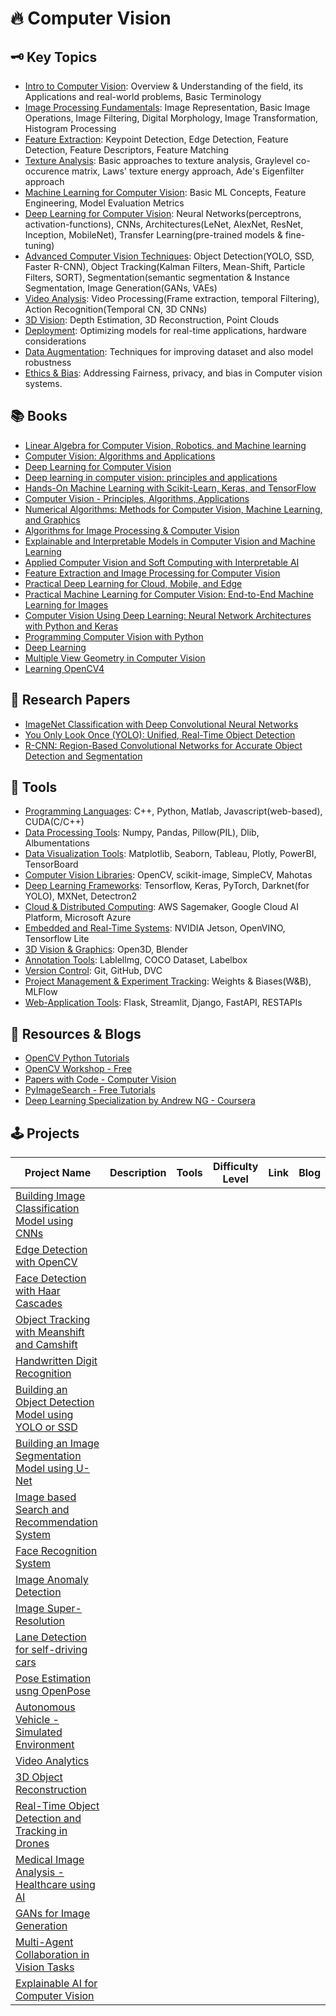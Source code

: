 # 🔥 Computer Vision



## 🗝️ Key Topics

- [Intro to Computer Vision](): Overview & Understanding of the field, its Applications and real-world problems, Basic Terminology
- [Image Processing Fundamentals](): Image Representation, Basic Image Operations, Image Filtering, Digital Morphology, Image Transformation, Histogram Processing
- [Feature Extraction](): Keypoint Detection, Edge Detection, Feature Detection, Feature Descriptors, Feature Matching
- [Texture Analysis](): Basic approaches to texture analysis, Graylevel co-occurence matrix, Laws' texture energy approach, Ade's Eigenfilter approach
- [Machine Learning for Computer Vision](): Basic ML Concepts, Feature Engineering, Model Evaluation Metrics
- [Deep Learning for Computer Vision](): Neural Networks(perceptrons, activation-functions), CNNs, Architectures(LeNet, AlexNet, ResNet, Inception, MobileNet), Transfer Learning(pre-trained models & fine-tuning)
- [Advanced Computer Vision Techniques](): Object Detection(YOLO, SSD, Faster R-CNN), Object Tracking(Kalman Filters, Mean-Shift, Particle Filters, SORT), Segmentation(semantic segmentation & Instance Segmentation, Image Generation(GANs, VAEs)
- [Video Analysis](): Video Processing(Frame extraction, temporal Filtering), Action Recognition(Temporal CN, 3D CNNs)
- [3D Vision](): Depth Estimation, 3D Reconstruction, Point Clouds
- [Deployment](): Optimizing models for real-time applications, hardware considerations
- [Data Augmentation](): Techniques for improving dataset and also model robustness
- [Ethics & Bias](): Addressing Fairness, privacy, and bias in Computer vision systems.


## 📚 Books

- [Linear Algebra for Computer Vision, Robotics, and Machine learning]()
- [Computer Vision: Algorithms and Applications]()
- [Deep Learning for Computer Vision]()
- [Deep learning in computer vision: principles and applications]()
- [Hands-On Machine Learning with Scikit-Learn, Keras, and TensorFlow]()
- [Computer Vision - Principles, Algorithms, Applications]()
- [Numerical Algorithms: Methods for Computer Vision, Machine Learning, and Graphics]()
- [Algorithms for Image Processing & Computer Vision]()
- [Explainable and Interpretable Models in Computer Vision and Machine Learning]()
- [Applied Computer Vision and Soft Computing with Interpretable AI]()
- [Feature Extraction and Image Processing for Computer Vision]()
- [Practical Deep Learning for Cloud, Mobile, and Edge]()
- [Practical Machine Learning for Computer Vision: End-to-End Machine Learning for Images]()
- [Computer Vision Using Deep Learning: Neural Network Architectures with Python and Keras]()
- [Programming Computer Vision with Python]()
- [Deep Learning]()
- [Multiple View Geometry in Computer Vision]()
- [Learning OpenCV4]()



## 🧻 Research Papers

- [ImageNet Classification with Deep Convolutional Neural Networks]()
- [You Only Look Once (YOLO): Unified, Real-Time Object Detection]()
- [R-CNN: Region-Based Convolutional Networks for Accurate Object Detection and Segmentation]()




## 🧰 Tools

- [Programming Languages](): C++, Python, Matlab, Javascript(web-based), CUDA(C/C++)
- [Data Processing Tools](): Numpy, Pandas, Pillow(PIL), Dlib, Albumentations
- [Data Visualization Tools](): Matplotlib, Seaborn, Tableau, Plotly, PowerBI, TensorBoard
- [Computer Vision Libraries](): OpenCV, scikit-image, SimpleCV, Mahotas
- [Deep Learning Frameworks](): Tensorflow, Keras, PyTorch, Darknet(for YOLO), MXNet, Detectron2
- [Cloud & Distributed Computing](): AWS Sagemaker, Google Cloud AI Platform, Microsoft Azure
- [Embedded and Real-Time Systems](): NVIDIA Jetson, OpenVINO, Tensorflow Lite
- [3D Vision & Graphics](): Open3D, Blender
- [Annotation Tools](): Lablellmg, COCO Dataset, Labelbox
- [Version Control](): Git, GitHub, DVC
- [Project Management & Experiment Tracking](): Weights & Biases(W&B), MLFlow
- [Web-Application Tools](): Flask, Streamlit, Django, FastAPI, RESTAPIs










## 📎 Resources & Blogs

- [OpenCV Python Tutorials](https://docs.opencv.org/4.x/d6/d00/tutorial_py_root.html)
- [OpenCV Workshop - Free](https://opencv.org/university/free-opencv-course/?utm_source=lopcv&utm_medium=menu&utm_campaign=obc)
- [Papers with Code - Computer Vision](https://paperswithcode.com/methods/area/computer-vision) 
- [PyImageSearch - Free Tutorials](https://pyimagesearch.com)
- [Deep Learning Specialization by Andrew NG - Coursera](https://www.coursera.org/specializations/deep-learning#courses)



## 🕹️ Projects

| Project Name | Description | Tools | Difficulty Level | Link | Blog |
| -----------|-----------|---------|---------|---------|---------|
| [Building Image Classification Model using CNNs]() |
| [Edge Detection with OpenCV]()
| [Face Detection with Haar Cascades]()
| [Object Tracking with Meanshift and Camshift]()
| [Handwritten Digit Recognition]()
| [Building an Object Detection Model using YOLO or SSD]()
| [Building an Image Segmentation Model using U-Net]() 
| [Image based Search and Recommendation System]()
| [Face Recognition System]()
| [Image Anomaly Detection]()
| [Image Super-Resolution]()
| [Lane Detection for self-driving cars]()
| [Pose Estimation usng OpenPose]()
| [Autonomous Vehicle - Simulated Environment]()
| [Video Analytics]()
| [3D Object Reconstruction]()
| [Real-Time Object Detection and Tracking in Drones]()
| [Medical Image Analysis - Healthcare using AI]()
| [GANs for Image Generation]()
| [Multi-Agent Collaboration in Vision Tasks]()
| [Explainable AI for Computer Vision]()












